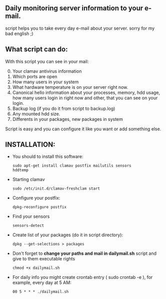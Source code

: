 <h2>Daily monitoring server information to your e-mail.</h2>

script helps you to take every day e-mail about your server.
sorry for my bad english ;)


<h2>What script can do:</h2>

With this script you can see in your mail:

0. Your clamav antivirus information 
1. Which ports are open
2. How many users in your system
3. What hardware temperature is on your server right now.
4. Canonical hello information about your processes, memory, hdd usage, how many users login in right now and other, that you can see on your login.
5. Backup log (if you do it from script to backup.log)
6. Any mounted hdd size.
7. Differents in your packages, new packages in system

Script is easy and you can configure it like you want or add something else.

<h2>INSTALLATION:</h2>


<ul>
<li>You should to install this software:

<code>sudo apt-get install clamav postfix mailutils sensors hddtemp</code></li>

<li>Starting clamav

<code>sudo /etc/init.d/clamav-freshclam start</code></li>

<li>Configure your postfix:

<code>dpkg-reconfigure postfix</code></li>

<li>Find your sensors

<code>sensors-detect</code></li>

<li>Create list of your packages (do it in script directory):

<code>dpkg --get-selections > packages</code></li>

<li>Don't forget to <strong>change your paths and mail in dailymail.sh</strong> script and give to them executable rights

<code>chmod +x dailymail.sh</code></li>


<li>For daily info you might create crontab entry ( sudo crontab -e ), for example, every day at 5 AM:

<code>00 5 * * * ./dailymail.sh</code></li>



